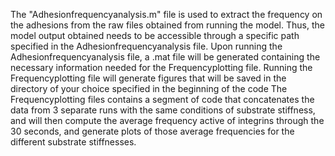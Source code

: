 The "Adhesionfrequencyanalysis.m" file is used to extract the frequency on the adhesions from the raw files obtained from running the model. 
Thus, the model output obtained needs to be accessible through a specific path specified in the Adhesionfrequencyanalysis file. 
Upon running the Adhesionfrequencyanalysis file, a .mat file will be generated containing the necessary information needed for the Frequencyplotting file. 
Running the Frequencyplotting file will generate figures that will be saved in the directory of your choice specified in the beginning of the code
The Frequencyplotting files contains a segment of code that concatenates the data from 3 separate runs with the same conditions of substrate stiffness, and will then compute the average frequency active of integrins through the 30 seconds, and generate plots of those average frequencies for the different substrate stiffnesses.

